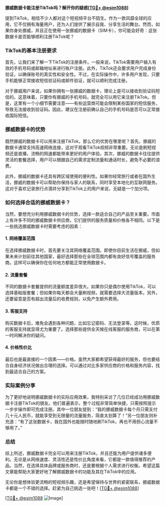 **挪威数据卡能注册TikTok吗？解开你的疑惑[[TG💪+ @esim1088](https://t.me/s/esim1088)]**

提到TikTok，相信不少人都对这个短视频平台不陌生。作为一款风靡全球的应用，它不仅拥有海量用户，还为人们提供了展示自我、分享生活的舞台。然而，如果你身处挪威，并且正在使用一张挪威的数据卡（SIM卡），你可能会好奇：这张数据卡是否能够顺利注册TikTok呢？

### TikTok的基本注册要求

首先，让我们来了解一下TikTok的注册条件。一般来说，TikTok需要用户输入有效的手机号码或邮箱地址来进行账户注册。此外，TikTok还会要求用户完成身份验证，以确保账号的真实性和安全性。不过，在实际操作中，许多用户发现，只要手机能够正常接收短信验证码或邮件验证，就可以顺利完成注册。

对于挪威用户来说，如果你拥有一张挪威的数据卡，理论上是可以接收到验证码短信的。这意味着，只要你有挪威的手机号码，就完全可以用它来注册TikTok。但是，这里有一个小细节需要注意——有些运营商可能会限制某些国家的短信服务，导致无法接收到验证码。因此，建议在注册前确认自己的手机号码是否可以正常接收国际短信。

### 挪威数据卡的优势

既然挪威的数据卡可以用来注册TikTok，那么它的优势在哪里呢？首先，挪威的数据卡通常支持高速网络连接，这对于观看TikTok视频非常重要。无论是刷短视频还是直播，流畅的网速都能带来更好的用户体验。其次，挪威的数据卡往往提供灵活的套餐选择，用户可以根据自己的需求定制流量和通话时长，避免不必要的浪费。

此外，挪威的数据卡还具有跨区域使用的便利性。如果你经常旅行或者在国外生活，挪威的数据卡可以帮助你保持与家人的联系，同时享受本地化的互联网服务。这对于喜欢记录旅行点滴并分享到TikTok上的用户来说，无疑是一个加分项。

### 如何选择合适的挪威数据卡？

当然，要想充分利用挪威数据卡的优势，选择一款适合自己的产品至关重要。市面上有许多不同的挪威数据卡供应商，它们提供的服务质量和价格各不相同。以下是一些挑选挪威数据卡时需要考虑的因素：

#### 1. **网络覆盖范围**
   在选择挪威数据卡时，首先要关注其网络覆盖范围。即使你目前生活在挪威，但如果未来计划前往其他国家，最好选择那些在全球范围内都有良好信号覆盖的服务商。这样可以确保你在任何地方都能正常使用数据卡。

#### 2. **流量套餐**
   不同的数据卡套餐提供的流量额度差异很大。如果你只是偶尔使用TikTok，可以选择基础版套餐；但如果你每天都会大量刷视频，就需要选择大流量版本。另外，还要留意是否有超出流量后的收费规则，以免产生额外费用。

#### 3. **客服支持**
   购买数据卡后，难免会遇到各种问题，比如忘记密码、无法登录等。这时候，优质的客服支持就显得尤为重要了。选择那些提供全天候在线客服的服务商，可以在第一时间解决你的疑问。

#### 4. **价格性价比**
   最后也是最直接的一个因素——价格。虽然大家都希望获得最好的服务，但也要结合自身经济状况做出合理的选择。可以通过对比多家供应商的价格和服务内容，找到最适合自己的方案。

### 实际案例分享

为了更好地说明挪威数据卡的实际应用效果，我特别采访了几位已经成功用挪威数据卡注册TikTok的朋友。他们普遍表示，整个过程非常简单快捷，只需按照提示一步步操作即可完成注册。其中一位朋友提到：“我的挪威数据卡每个月只需支付几十元人民币，就能享受到无限量的流量服务，简直太划算了！”另一位朋友则补充道：“有了这张数据卡，我在国外也能随时随地刷TikTok，再也不用担心流量不够用了。”

### 总结

综上所述，挪威数据卡完全可以用来注册TikTok，并且还能为用户提供诸多便利。无论是从网络速度、灵活性还是性价比角度来看，它都是一款值得推荐的产品。当然，在选择具体品牌或服务商时，还是要根据个人需求进行权衡。希望这篇文章能帮助大家更好地了解挪威数据卡的功能及其在TikTok中的应用。

无论你是想体验更流畅的短视频乐趣，还是希望保持与世界的紧密联系，挪威数据卡都是一个不错的选择。赶紧为自己挑选一张吧！[[TG💪+ @esim1088](https://t.me/s/esim1088)] 

[[TG💪+ @esim1088](https://t.me/s/esim1088) ![Image](https://i.postimg.cc/4NQfJmqS/Snipaste-2025-05-13-00-14-12.png)]